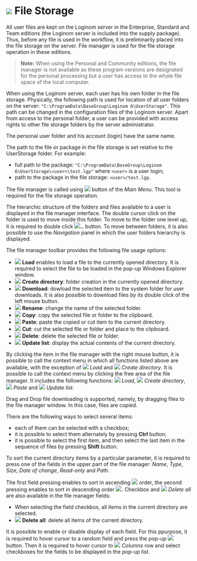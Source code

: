 # ![](./images/icons/system_object_18/filestorage_default.svg) File Storage

All user files are kept on the Loginom server in the Enterprise, Standard and Team editions (the Loginom server is included into the supply package). Thus, before any file is used in the workflow, it is preliminarily placed into the file storage on the server. File manager is used for the file storage operation in these editions.

> **Note:** When using the Personal and Community editions, the file manager is not available as these program versions are designated for the personal processing but a user has access to the whole file space of the local computer.

When using the Loginom server, each user has his own folder in the file storage. Physically, the following path is used for location of all user folders on the server: `"C:\ProgramData\BaseGroup\Loginom 6\UserStorage"`. This path can be changed in the configuration files of the Loginom server. Apart from access to the personal folder, a user can be provided with access rights to other file storage folders by the server administrator.

The personal user folder and his account (login) have the same name.

The path to the file or package in the file storage is set relative to the UserStorage folder. For example:

* full path to the package: `"C:\ProgramData\BaseGroup\Loginom 6\UserStorage\<user>\test.lgp"` where `<user>` is a user login;
* path to the package in the file storage: `<user>/test.lgp`.

The file manager is called using ![](./images/icons/system_toolbar_48x48/filestorage_default.svg) button of the *Main Menu*. This tool is required for the file storage operation.

The hierarchic structure of the folders and files available to a user is displayed in the file manager interface. The double cursor click on the folder is used to move inside this folder. To move to the folder one level up, it is required to double click ![](./images/icons/main-menu/open-folder_default.svg)**..** button. To move between folders, it is also possible to use the *Navigation* panel in which the user folders hierarchy is displayed.

The file manager toolbar provides the following file usage options:

* ![](./images/icons/toolbar-controls/publish_default.svg) **Load** enables to load a file to the currently opened directory. It is required to select the file to be loaded in the pop-up Windows Explorer window. 
* ![](./images/icons/toolbar-controls/add-folder_default.svg) **Create directory**: folder creation in the currently opened directory.
* ![](./images/icons/toolbar-controls/download_default.svg) **Download**: dowload the selected item to the system folder for user downloads. It is also possible to download files by its double click of the left mouse button.
* ![](./images/icons/toolbar-controls/rename_default.svg) **Rename**: change the name of the selected folder.
* ![](./images/icons/toolbar-controls/copy_default.svg) **Copy**: copy the selected file or folder to the clipboard.
* ![](./images/icons/toolbar-controls/paste_default.svg) **Paste**: paste the copied or cut item to the current directory.
* ![](./images/icons/toolbar-controls/cut_default.svg) **Cut**: cut the selected file or folder and place to the clipboard.
* ![](./images/icons/toolbar-controls/delete_default.svg) **Delete**: delete the selected file or folder.
* ![](./images/icons/toolbar-controls/refresh_default.svg) **Update list**: display the actual contents of the current directory.

By clicking the item in the file manager with the right mouse button, it is possible to call the context menu in which all functions listed above are available, with the exception of ![](./images/icons/toolbar-controls/download_default.svg) *Load* and ![](./images/icons/toolbar-controls/add-folder_default.svg) *Create directory*. It is possible to call the context menu by clicking the free area of the file manager. It includes the following functions: ![](./images/icons/toolbar-controls/download_default.svg) *Load*, ![](./images/icons/toolbar-controls/add-folder_default.svg) *Create directory*, ![](./images/icons/toolbar-controls/paste_default.svg) *Paste* and ![](./images/icons/toolbar-controls/refresh_default.svg) *Update list*.

Drag and Drop file downloading is supported, namely, by dragging files to the file manager window. In this case, files are copied.

There are the following ways to select several items:

* each of them can be selected with a checkbox;
* it is possible to select them alternately by pressing **Ctrl** button;
* it is possible to select the first item, and then select the last item in the sequence of files by pressing **Shift** button.

To sort the current directory items by a particular parameter, it is required to press one of the fields in the upper part of the file manager: *Name*, *Type*, *Size*, *Date of change*, *Read-only* and *Path*.

The first field pressing enables to sort in ascending ![](./images/icons/toolbar-controls/low-to-hight_default.svg) order, the second pressing enables to sort in descending order ![](./images/icons/toolbar-controls/hight-to-low_default.svg). Checkbox and ![](./images/icons/toolbar-controls/delete-all_default.svg) *Delete all* are also available in the file manager fields:

* When selecting the field checkbox, all items in the current directory are selected.
* ![](./images/icons/toolbar-controls/delete-all_default.svg) **Delete all**: delete all items of the current directory.

It is possible to enable or disable display of each field. For this ppurpose, it is required to hover cursor to a random field and press the pop-up ![](./images/icons/toolbar-controls/down_default.svg) button. Then it is required to hover cursor to ![](./images/icons/grid/columns.svg) *Columns* row and select checkboxes for the fields to be displayed in the pop-up list.
